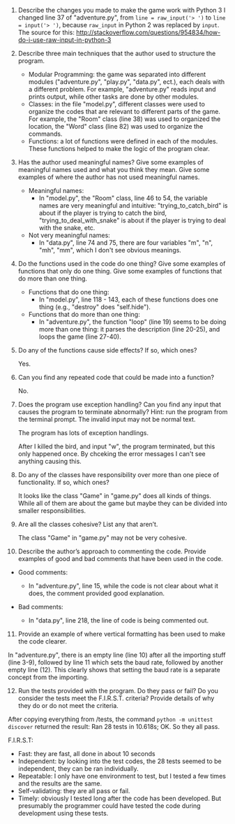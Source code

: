 1. Describe the changes you made to make the game work with Python 3
   I changed line 37 of "adventure.py", from `line = raw_input('> ')` to `line = input('> ')`, because `raw_input` in Python 2 was replaced by `input`.
   The source for this: http://stackoverflow.com/questions/954834/how-do-i-use-raw-input-in-python-3

2. Describe three main techniques that the author used to structure the program.

   - Modular Programming: the game was separated into different modules ("adventure.py", "play.py", "data.py", ect.), each deals with a different problem. For example, "adventure.py" reads input and prints output, while other tasks are done by other modules.
   - Classes: in the file "model.py", different classes were used to organize the codes that are relevant to different parts of the game. For example, the "Room" class (line 38) was used to organized the location, the "Word" class (line 82) was used to organize the commands.
   - Functions: a lot of functions were defined in each of the modules. These functions helped to make the logic of the program clear.

3. Has the author used meaningful names? Give some examples of meaningful names used and what you think they mean. Give some examples of where the author has not used meaningful names. 

   - Meaningful names:
     - In "model.py", the "Room" class, line 46 to 54, the variable names are very meaningful and intuitive: "trying_to_catch_bird" is about if the player is trying to catch the bird, "trying_to_deal_with_snake" is about if the player is trying to deal with the snake, etc.
   - Not very meaningful names:
     - In "data.py", line 74 and 75, there are four variables "m", "n", "mh", "mm", which I don't see obvious meanings.

4. Do the functions used in the code do one thing? Give some examples of functions that only do one thing. Give some examples of functions that do more than one thing.

   - Functions that do one thing:
     - In "model.py", line 118 - 143, each of these functions does one thing (e.g., "destroy" does "self.hide").
   - Functions that do more than one thing:
     - In "adventure.py", the function "loop" (line 19) seems to be doing more than one thing: it parses the description (line 20-25), and loops the game (line 27-40).

5. Do any of the functions cause side effects? If so, which ones?

   Yes.

6. Can you find any repeated code that could be made into a function?

   No.

7. Does the program use exception handling? Can you find any input that causes the program to terminate abnormally? Hint: run the program from the terminal prompt. The invalid input may not be normal text.

   The program has lots of exception handlings.

   After I killed the bird, and input "w", the program terminated, but this only happened once. By chceking the error messages I can't see anything causing this. 

8. Do any of the classes have responsibility over more than one piece of functionality. If so, which ones?

   It looks like the class "Game" in "game.py" does all kinds of things. While all of them are about the game but maybe they can be divided into smaller responsibilities.

9. Are all the classes cohesive? List any that aren’t.

   The class "Game" in "game.py" may not be very cohesive.

10. Describe the author’s approach to commenting the code. Provide examples of good and bad comments that have been used in the code.

   - Good comments:
     - In "adventure.py", line 15, while the code is not clear about what it does, the comment provided good explanation.


   - Bad comments: 
     - In "data.py", line 218, the line of code is being commented out.

11. Provide an example of where vertical formatting has been used to make the code clearer. 

   In "adventure.py", there is an empty line (line 10) after all the importing stuff (line 3-9), followed by line 11 which sets the baud rate, followed by another empty line (12). This clearly shows that setting the baud rate is a separate concept from the importing.

12. Run the tests provided with the program. Do they pass or fail? Do you consider the tests meet the F.I.R.S.T. criteria? Provide details of why they do or do not meet the criteria. 

   After copying everything from /tests, the command `python -m unittest discover` returned the result: Ran 28 tests in 10.618s; OK. So they all pass.

   F.I.R.S.T:

   - Fast: they are fast, all done in about 10 seconds
   - Independent: by looking into the test codes, the 28 tests seemed to be independent, they can be ran individually.
   - Repeatable: I only have one environment to test, but I tested a few times and the results are the same.
   - Self-validating: they are all pass or fail.
   - Timely: obviously I tested long after the code has been developed. But presumably the programmer could have tested the code during development using these tests.

   ​

